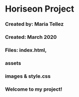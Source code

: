 # Horiseon Project

### Created by: Maria Tellez

### Created: March 2020

### Files: index.html, 

### assets

### images & style.css

### Welcome to my project!

